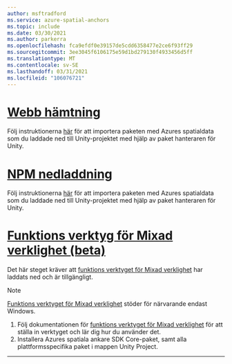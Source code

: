 ```yaml
---
author: msftradford
ms.service: azure-spatial-anchors
ms.topic: include
ms.date: 03/30/2021
ms.author: parkerra
ms.openlocfilehash: fca9efdf0e39157de5cdd6358477e2ce6f93ff29
ms.sourcegitcommit: 3ee3045f6106175e59d1bd279130f4933456d5ff
ms.translationtype: MT
ms.contentlocale: sv-SE
ms.lasthandoff: 03/31/2021
ms.locfileid: "106076721"
---
```

# <a name="web-download"></a>[Webb hämtning](#tab/unity-package-web-ui)

Följ instruktionerna <a href="https://docs.unity3d.com/Manual/upm-ui-tarball.html" target="_blank">här</a> för att importera paketen med Azures spatialdata som du laddade ned till Unity-projektet med hjälp av paket hanteraren för Unity.

# <a name="npm-download"></a>[NPM nedladdning](#tab/unity-package-npm)

Följ instruktionerna <a href="https://docs.unity3d.com/Manual/upm-ui-tarball.html" target="_blank">här</a> för att importera paketen med Azures spatialdata som du laddade ned till Unity-projektet med hjälp av paket hanteraren för Unity.

# <a name="mixed-reality-feature-tool-beta"></a>[Funktions verktyg för Mixad verklighet (beta)](#tab/unity-package-mixed-reality-feature-tool)

Det här steget kräver att <a href="/windows/mixed-reality/develop/unity/welcome-to-mr-feature-tool" target="_blank">funktions verktyget för Mixad verklighet</a> har laddats ned och är tillgängligt.

> [!NOTE]
> <a a href="/windows/mixed-reality/develop/unity/welcome-to-mr-feature-tool" target="_blank">Funktions verktyget för Mixad verklighet</a> stöder för närvarande endast Windows.

1. Följ dokumentationen för <a href="/windows/mixed-reality/develop/unity/welcome-to-mr-feature-tool" target="_blank">funktions verktyget för Mixad verklighet</a> för att ställa in verktyget och lär dig hur du använder det.
2. Installera Azures spatiala ankare SDK Core-paket, samt alla plattformsspecifika paket i mappen Unity Project.

---